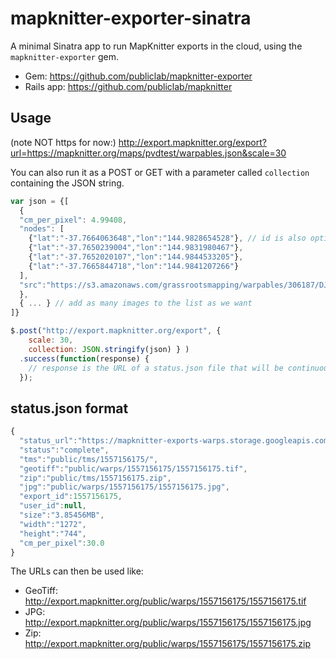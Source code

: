 # mapknitter-exporter-sinatra

A minimal Sinatra app to run MapKnitter exports in the cloud, using the `mapknitter-exporter` gem.

* Gem: https://github.com/publiclab/mapknitter-exporter
* Rails app: https://github.com/publiclab/mapknitter

## Usage

(note NOT https for now:) http://export.mapknitter.org/export?url=https://mapknitter.org/maps/pvdtest/warpables.json&scale=30

You can also run it as a POST or GET with a parameter called `collection` containing the JSON string.

```js
var json = {[
  {
  "cm_per_pixel": 4.99408,
  "nodes": [ 
    {"lat":"-37.7664063648","lon":"144.9828654528"}, // id is also optional here
    {"lat":"-37.7650239004","lon":"144.9831980467"},
    {"lat":"-37.7652020107","lon":"144.9844533205"},
    {"lat":"-37.7665844718","lon":"144.9841207266"}
  ],
  "src":"https://s3.amazonaws.com/grassrootsmapping/warpables/306187/DJI_1207.JPG",
  },
  { ... } // add as many images to the list as we want
]}

$.post("http://export.mapknitter.org/export", {
    scale: 30,
    collection: JSON.stringify(json) } )
  .success(function(response) {
    // response is the URL of a status.json file that will be continuously updated with the status of the export
  });
```

## status.json format

```js
{
  "status_url":"https://mapknitter-exports-warps.storage.googleapis.com/1557156175/status.json",
  "status":"complete",
  "tms":"public/tms/1557156175/",
  "geotiff":"public/warps/1557156175/1557156175.tif",
  "zip":"public/tms/1557156175.zip",
  "jpg":"public/warps/1557156175/1557156175.jpg",
  "export_id":1557156175,
  "user_id":null,
  "size":"3.85456MB",
  "width":"1272",
  "height":"744",
  "cm_per_pixel":30.0
}
```

The URLs can then be used like:

* GeoTiff: http://export.mapknitter.org/public/warps/1557156175/1557156175.tif
* JPG: http://export.mapknitter.org/public/warps/1557156175/1557156175.jpg
* Zip: http://export.mapknitter.org/public/warps/1557156175/1557156175.zip
